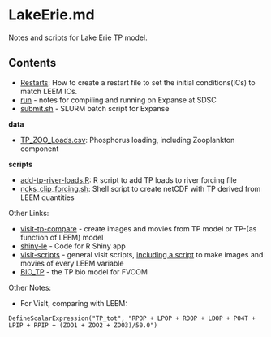 # LakeErie.md

Notes and scripts for Lake Erie TP model.

## Contents
- [Restarts](https://github.com/l3-hpc/LakeErie/blob/main/Restarts.md): How to create a restart file to set the initial conditions(ICs) to match LEEM ICs.
- [run](run.md) - notes for compiling and running on Expanse at SDSC
- [submit.sh](submit.sh) - SLURM batch script for Expanse

**data**
- [TP_ZOO_Loads.csv](data/TP_ZOO_Loads.csv): Phosphorus loading, including Zooplankton component

**scripts**
- [add-tp-river-loads.R](scripts/add-tp-river-loads.R): R script to add TP loads to river forcing file
- [ncks_clip_forcing.sh](scripts/ncks_clip_forcing.sh): Shell script to create netCDF with TP derived from LEEM quantities

Other Links:
- [visit-tp-compare](https://github.com/l3-hpc/visit-tp-compare) - create images and movies from TP model or TP-(as function of LEEM) model
- [shiny-le](https://github.com/l3-hpc/shiny-le) - Code for R Shiny app
- [visit-scripts](https://github.com/l3-hpc/visit-scripts) - general visit scripts, [including a script](https://github.com/l3-hpc/visit-scripts/blob/main/sample-movie-scripts/README_LE.MD) to make images and movies of every LEEM variable
- [BIO_TP](https://github.com/l3-hpc/BIO_TP) - the TP bio model for FVCOM

Other Notes:

- For VisIt, comparing with LEEM:
```
DefineScalarExpression("TP_tot", "RPOP + LPOP + RDOP + LDOP + PO4T + LPIP + RPIP + (ZOO1 + ZOO2 + ZOO3)/50.0")
```
